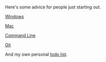 Here's some advice for people just starting out.

[Windows](./windows-recommendations.md)

[Mac](./mac-recommendations.md)

[Command Line](./command-line.md)

[Git](./git.md)

And my own personal [todo list](./todo-list.md).
